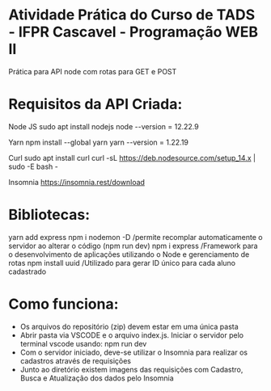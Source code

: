 # Atividade Prática do Curso de TADS - IFPR Cascavel - Programação WEB II

Prática para API node com rotas para GET e POST

# Requisitos da API Criada:
Node JS
sudo apt install nodejs
node --version = 12.22.9

Yarn
npm install --global yarn
yarn --version = 1.22.19

Curl
sudo apt install curl
curl -sL https://deb.nodesource.com/setup_14.x | sudo -E bash -

Insomnia
https://insomnia.rest/download

# Bibliotecas:
yarn add express
npm i nodemon -D	/permite recomplar automaticamente o servidor ao alterar o código (npm run dev)
npm i express		/Framework para o desenvolvimento de aplicações utilizando o Node e gerenciamento de rotas
npm install uuid	/Utilizado para gerar ID único para cada aluno cadastrado

# Como funciona:
- Os arquivos do repositório (zip) devem estar em uma única pasta
- Abrir pasta via VSCODE e o arquivo index.js. Iniciar o servidor pelo terminal vscode usando: npm run dev
- Com o servidor iniciado, deve-se utilizar o Insomnia para realizar os cadastros através de requisições 
- Junto ao diretório existem imagens das requisições com Cadastro, Busca e Atualização dos dados pelo Insomnia
